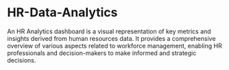 # HR-Data-Analytics
An HR Analytics dashboard is a visual representation of key metrics and insights derived from human resources data. It provides a comprehensive overview of various aspects related to workforce management, enabling HR professionals and decision-makers to make informed and strategic decisions. 
